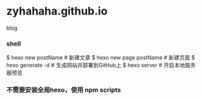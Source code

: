 # zyhahaha.github.io
  blog

### shell

  $ hexo new postName   # 新建文章
  $ hexo new page postName  # 新建页面
  $ hexo generate -d  # 生成网站并部署到GitHub上
  $ hexo server   # 开启本地服务器预览

### 不需要安装全局hexo，使用 npm scripts

